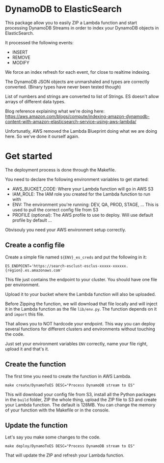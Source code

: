 # DynamoDB to ElasticSearch

This package allow you to easily ZIP a Lambda function and start processing DynamoDB Streams in order to index your DynamoDB objects in ElasticSearch.

It processed the following events:

   - INSERT
   - REMOVE
   - MODIFY

We force an index refresh for each event, for close to realtime indexing.

The DynamoDB JSON objects are unmarshaled and types are correctly converted. (Binary types have never been tested though)

List of numbers and strings are converted to list of Strings. ES doesn't allow arrays of different data types.

Blog reference explaining what we're doing here: https://aws.amazon.com/blogs/compute/indexing-amazon-dynamodb-content-with-amazon-elasticsearch-service-using-aws-lambda/

Unfortunatly, AWS removed the Lambda Blueprint doing what we are doing here. So we've done it ourself again.

# Get started

The deployment process is done through the Makefile.

You need to declare the following environment variables to get started:

   - AWS_BUCKET_CODE: Where your Lambda function will go in AWS S3
   - IAM_ROLE: The IAM role you created for the Lambda function to run with
   - ENV: The environment you're running: DEV, QA, PROD, STAGE, ... This is used to pull the correct config file from S3
   - PROFILE (optional): The AWS profile to use to deploy. Will use default profile by default ...

Obvisouly you need your AWS environment setup correctly.

## Create a config file

Create a simple file named `${ENV}_es_creds` and put the following in it:

```
ES_ENDPOINT='https://search-esclust-esclus-xxxxx-xxxxxx.{region}.es.amazonaws.com'
```

This file just contains the endpoint to your cluster. You should have one file per environment.

Upload it to your bucket where the Lambda function will also be uploaded.

Before Zipping the function, we will download that file locally and will inject it in the Lambda function as the file `lib/env.py`. The function depends on it and `import` this file.

That allows you to NOT hardcode your endpoint.
This way you can deploy several functions for different clusters and environments without touching the code.

Just set your environment variables `ENV` correctly, name your file right, upload it and that's it.

## Create the function

The first time you need to create the function in AWS Lambda.

```
make create/DynamoToES DESC="Process DynamoDB stream to ES"
```

This will download your config file from S3, install all the Python packages in the `build` folder, ZIP the whole thing, upload the ZIP file to S3 and create your Lambda function. The default is 128MB. You can change the memory of your function with the Makefile or in the console.

## Update the function

Let's say you make some changes to the code.

```
make deploy/DynamoToES DESC="Process DynamoDB stream to ES"
```

That will update the ZIP and refresh your Lambda function.
